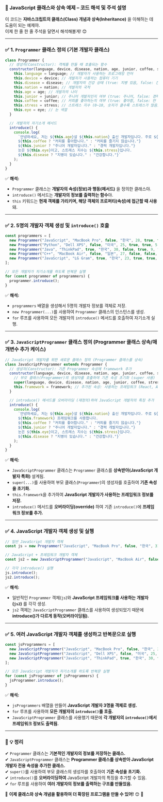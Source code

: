 ### 📌 **JavaScript 클래스와 상속 예제 – 코드 해석 및 주석 설명**

이 코드는 **자바스크립트의 클래스(Class) 개념과 상속(Inheritance)** 을 이해하는 데 도움이 되는 예제야.  
이제 한 줄 한 줄 주석을 달면서 해석해볼게! 😊

---

### ✅ **1. `Programmer` 클래스 정의 (기본 개발자 클래스)**  
```javascript
class Programmer {
  // 생성자(Constructor): 객체를 만들 때 호출되는 함수
  constructor(language, device, disease, nation, age, junior, coffee, stress, eye) {
    this.language = language; // 개발자가 사용하는 프로그래밍 언어
    this.device = device; // 개발자가 사용하는 컴퓨터 기기
    this.disease = disease; // 개발자의 건강 상태 (true: 지병 있음, false: 건강함)
    this.nation = nation; // 개발자의 국적
    this.age = age; // 개발자의 나이
    this.junior = junior; // 주니어 개발자인지 여부 (true: 주니어, false: 경력 개발자)
    this.coffee = coffee; // 커피를 좋아하는지 여부 (true: 좋아함, false: 안 마심)
    this.stress = stress; // 스트레스 지수 (0~10, 숫자가 클수록 스트레스가 많음)
    this.eye = eye; // 눈 색깔
  }

  // 개발자의 자기소개 메서드
  introduce() {
    console.log(
      `안녕하세요, 저는 ${this.age}살 ${this.nation} 출신 개발자입니다. 주로 ${this.language} 언어를 사용하며, ${this.device}로 개발합니다. 
      ${this.coffee ? "커피를 좋아합니다." : "커피를 즐기지 않습니다."} 
      ${this.junior ? "주니어 개발자입니다." : "경력 개발자입니다."} 
      눈은 ${this.eye}이고, 스트레스 지수는 ${this.stress}입니다. 
      ${this.disease ? "지병이 있습니다." : "건강합니다."}`
    );
  }
}
```
✅ **해석:**  
- `Programmer` 클래스는 **개발자의 속성(정보)과 행동(메서드)** 을 정의한 클래스야.  
- `introduce()` 메서드는 **개발자의 정보를 출력하는 함수**야.  
- `this` 키워드는 **현재 객체를 가리키며, 해당 객체의 프로퍼티(속성)에 접근할 때 사용**돼.  

---

### ✅ **2. 5명의 개발자 객체 생성 및 `introduce()` 호출**
```javascript
const programmers = [
  new Programmer("JavaScript", "MacBook Pro", false, "한국", 28, true, true, 8, "갈색"),
  new Programmer("Python", "Dell XPS", false, "미국", 25, true, true, 5, "파란색"),
  new Programmer("Java", "ThinkPad", true, "한국", 30, false, true, 9, "검은색"),
  new Programmer("C++", "MacBook Air", false, "일본", 27, false, false, 6, "갈색"),
  new Programmer("JavaScript", "LG Gram", true, "한국", 23, true, true, 7, "초록색"),
];

// 모든 개발자가 자기소개를 하도록 반복문 실행
for (const programmer of programmers) {
  programmer.introduce();
}
```
✅ **해석:**  
- `programmers` 배열을 생성해서 5명의 개발자 정보를 객체로 저장.  
- `new Programmer(...)`를 사용하여 `Programmer` 클래스의 인스턴스를 생성.  
- `for` 루프를 사용하여 모든 개발자의 `introduce()` 메서드를 호출하여 자기소개 실행.  

---

### ✅ **3. `JavaScriptProgrammer` 클래스 정의 (Programmer 클래스 상속/매개변수 추가 케이스)**
```javascript
// JavaScript 개발자를 위한 새로운 클래스 정의 (Programmer 클래스를 상속)
class JavaScriptProgrammer extends Programmer {
  // 생성자(Constructor): 기존 Programmer 속성에 framework 추가
  constructor(language, device, disease, nation, age, junior, coffee, stress, eye, framework) {
    // 부모 클래스(Programmer)의 생성자를 호출하여 기존 속성 초기화 (super 사용)
    super(language, device, disease, nation, age, junior, coffee, stress, eye);
    this.framework = framework; // 추가된 속성: 사용하는 프레임워크 (React, Angular, Vue 등)
  }

  // introduce() 메서드를 오버라이딩 (재정의)하여 JavaScript 개발자의 특징 추가
  introduce() {
    console.log(
      `안녕하세요, 저는 ${this.age}살 ${this.nation} 출신 개발자입니다. 주로 ${this.language} 언어를 사용하며, ${this.device}로 개발합니다. 
      ${this.framework} 프레임워크를 사용합니다. 
      ${this.coffee ? "커피를 좋아합니다." : "커피를 즐기지 않습니다."} 
      ${this.junior ? "주니어 개발자입니다." : "경력 개발자입니다."} 
      눈은 ${this.eye}이고, 스트레스 지수는 ${this.stress}입니다. 
      ${this.disease ? "지병이 있습니다." : "건강합니다."}`
    );
  }
}
```
✅ **해석:**  
- `JavaScriptProgrammer` 클래스는 `Programmer` 클래스를 **상속받아(JavaScript 개발자 특화)** 설계됨.  
- `super(...)`를 사용하여 부모 클래스(`Programmer`)의 생성자를 호출하여 **기존 속성을 초기화.**  
- `this.framework`을 추가하여 **JavaScript 개발자가 사용하는 프레임워크 정보를 저장.**  
- `introduce()` 메서드를 **오버라이딩(override)** 하여 기존 `introduce()`에 **프레임워크 정보를 추가.**  

---

### ✅ **4. JavaScript 개발자 객체 생성 및 실행**
```javascript
// 일반 JavaScript 개발자 객체
const js = new Programmer("JavaScript", "MacBook Pro", false, "한국", 31, false, true, 3, "갈색");

// JavaScript + 프레임워크 개발자 객체
const js2 = new JavaScriptProgrammer("JavaScript", "MacBook Air", false, "미국", 26, true, false, 5, "파란색", "React");

// 각각 introduce() 실행
js.introduce(); 
js2.introduce();
```
✅ **해석:**  
- 일반적인 `Programmer` 객체(`js`)와 **JavaScript 프레임워크를 사용하는 개발자(`js2`)** 를 각각 생성.  
- `js2` 객체는 `JavaScriptProgrammer` 클래스를 사용하여 생성되었기 때문에 **introduce()가 다르게 동작(오버라이딩됨).**  

---

### ✅ **5. 여러 JavaScript 개발자 객체를 생성하고 반복문으로 실행**
```javascript
const jsProgrammers = [
  new JavaScriptProgrammer("JavaScript", "MacBook Pro", false, "한국", 28, true, true, 8, "갈색", "React"),
  new JavaScriptProgrammer("JavaScript", "Dell XPS", false, "미국", 25, true, true, 5, "파란색", "Angular"),
  new JavaScriptProgrammer("JavaScript", "ThinkPad", true, "한국", 30, false, true, 9, "검은색", "Vue"),
];

// 모든 JavaScript 개발자가 자기소개를 하도록 반복문 실행
for (const jsProgrammer of jsProgrammers) {
  jsProgrammer.introduce();
}
```
✅ **해석:**  
- `jsProgrammers` 배열을 만들어 **JavaScript 개발자 3명을 객체로 생성.**  
- `for` 루프를 사용하여 **모든 개발자의 `introduce()`를 호출.**  
- `JavaScriptProgrammer` 클래스를 사용했기 때문에 **각 개발자의 `introduce()`에서 프레임워크 정보도 출력됨.**  

---

### 🎯 **💡 정리**
✔ `Programmer` 클래스는 **기본적인 개발자의 정보를 저장하는 클래스.**  
✔ `JavaScriptProgrammer` 클래스는 **Programmer 클래스를 상속받아 JavaScript 개발자 전용 속성을 추가한 클래스.**  
✔ `super()`를 사용하여 부모 클래스의 생성자를 호출하여 **기존 속성을 초기화.**  
✔ `introduce()`를 **오버라이딩하여** JavaScript 개발자의 특징을 추가할 수 있음.  
✔ `for` 루프를 사용하여 **여러 개발자의 정보를 출력하는 구조를 만들었음.**  

📌 **이제 클래스와 상속 개념을 활용하여 더 확장된 프로그램을 만들 수 있어!** 😊 🚀
